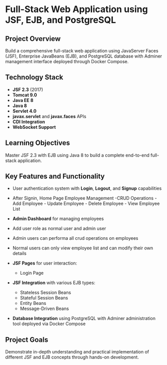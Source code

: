 # Full-Stack Web Application using JSF, EJB, and PostgreSQL

## Project Overview
Build a comprehensive full-stack web application using JavaServer Faces (JSF), Enterprise JavaBeans (EJB), and PostgreSQL database with Adminer management interface deployed through Docker Compose.

## Technology Stack
- **JSF 2.3** (2017)
- **Tomcat 9.0**
- **Java EE 8**
- **Java 8**
- **Servlet 4.0**
- **javax.servlet** and **javax.faces** APIs
- **CDI Integration**
- **WebSocket Support**

## Learning Objectives
Master JSF 2.3 with EJB using Java 8 to build a complete end-to-end full-stack application.

## Key Features and Functionality
- User authentication system with **Login**, **Logout**, and **Signup** capabilities
- After Signin, 
    Home Page
        Employee Management -CRUD Operations
        - Add Employee
        - Update Employee
        - Delete Employee
        - View Employee List
- **Admin Dashboard** for managing employees
- Add user role as normal user and admin user
- Admin users can performa all crud operations on employees
- Normal users can only view employee list and can modify their own details
- **JSF Pages** for user interaction:
    - Login Page

- **JSF Integration** with various EJB types:
  - Stateless Session Beans
  - Stateful Session Beans
  - Entity Beans
  - Message-Driven Beans
- **Database Integration** using PostgreSQL with Adminer administration tool deployed via Docker Compose

## Project Goals
Demonstrate in-depth understanding and practical implementation of different JSF and EJB concepts through hands-on development.